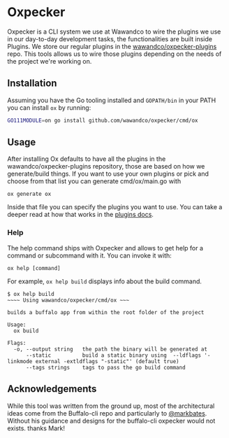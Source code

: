 # Oxpecker

Oxpecker is a CLI system we use at Wawandco to wire the plugins we use in our day-to-day development tasks, the functionalities are built inside Plugins. 
We store our regular plugins in the [wawandco/oxpecker-plugins](https://github.com/wawandco/oxpecker-plugins) repo. This tools allows us to wire those plugins depending on the needs of the project we're working on.

## Installation

Assuming you have the Go tooling installed and `GOPATH/bin` in your PATH you can install `ox` by running:

```sh
GO111MODULE=on go install github.com/wawandco/oxpecker/cmd/ox
```

## Usage

After installing Ox defaults to have all the plugins in the wawandco/oxpecker-plugins repository, those are based on how we generate/build things. If you want to use your own plugins or pick and choose from that list you can generate cmd/ox/main.go with 

```
ox generate ox
```

Inside that file you can specify the plugins you want to use. You can take a deeper read at how that works in the [plugins docs](docs/PLUGINS.md).

### Help

The help command ships with Oxpecker and allows to get help for a command or subcommand with it. You can invoke it with:

```
ox help [command]
```

For example, `ox help build` displays info about the build command.

```
$ ox help build      
~~~~ Using wawandco/oxpecker/cmd/ox ~~~

builds a buffalo app from within the root folder of the project

Usage:
  ox build 

Flags:
  -o, --output string   the path the binary will be generated at
      --static          build a static binary using  --ldflags '-linkmode external -extldflags "-static"' (default true)
      --tags strings    tags to pass the go build command
```

## Acknowledgements

While this tool was written from the ground up, most of the architectural ideas come from the Buffalo-cli repo and particularly to [@markbates](https://twitter.com/markbates). Without his guidance and designs for the buffalo-cli oxpecker would not exists. thanks Mark!